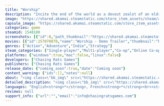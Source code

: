 ```yaml
---
title: "Worship"
description: "Incite the end of the world as a devout zealot of an eldritch god in this multiplayer Pikmin-inspired roguelite. Don the robes of a cultist, perform bloody rituals and expand your influence over an army of followers in this cute yet grim world. Is your devotion strong enough to please the Old Ones?"
image: "https://shared.akamai.steamstatic.com/store_item_assets/steam/apps/1548180/header.jpg?t=1730746434"
capsule_image: "https://shared.akamai.steamstatic.com/store_item_assets/steam/apps/1548180/capsule_231x87.jpg?t=1730746434"
categories: game
steamid: 1548180
screenshots: [{"id":0,"path_thumbnail":"https://shared.akamai.steamstatic.com/store_item_assets/steam/apps/1548180/ss_d90be1f68588d385d9c77fb34a4f997840e0c649.600x338.jpg?t=1730746434","path_full":"https://shared.akamai.steamstatic.com/store_item_assets/steam/apps/1548180/ss_d90be1f68588d385d9c77fb34a4f997840e0c649.1920x1080.jpg?t=1730746434"},{"id":1,"path_thumbnail":"https://shared.akamai.steamstatic.com/store_item_assets/steam/apps/1548180/ss_e26543e42d8b678804fb52f3ee943e91f2ea6e5c.600x338.jpg?t=1730746434","path_full":"https://shared.akamai.steamstatic.com/store_item_assets/steam/apps/1548180/ss_e26543e42d8b678804fb52f3ee943e91f2ea6e5c.1920x1080.jpg?t=1730746434"},{"id":2,"path_thumbnail":"https://shared.akamai.steamstatic.com/store_item_assets/steam/apps/1548180/ss_fe2bcbb6d5d1d021d8d56ee90e9ad2fa417ce95f.600x338.jpg?t=1730746434","path_full":"https://shared.akamai.steamstatic.com/store_item_assets/steam/apps/1548180/ss_fe2bcbb6d5d1d021d8d56ee90e9ad2fa417ce95f.1920x1080.jpg?t=1730746434"},{"id":3,"path_thumbnail":"https://shared.akamai.steamstatic.com/store_item_assets/steam/apps/1548180/ss_afde9a2bcf7637c987012100a3bde8e7720b037f.600x338.jpg?t=1730746434","path_full":"https://shared.akamai.steamstatic.com/store_item_assets/steam/apps/1548180/ss_afde9a2bcf7637c987012100a3bde8e7720b037f.1920x1080.jpg?t=1730746434"},{"id":4,"path_thumbnail":"https://shared.akamai.steamstatic.com/store_item_assets/steam/apps/1548180/ss_b2953a215c42d81dfac235502af297d7f1af56ec.600x338.jpg?t=1730746434","path_full":"https://shared.akamai.steamstatic.com/store_item_assets/steam/apps/1548180/ss_b2953a215c42d81dfac235502af297d7f1af56ec.1920x1080.jpg?t=1730746434"},{"id":5,"path_thumbnail":"https://shared.akamai.steamstatic.com/store_item_assets/steam/apps/1548180/ss_6be9d6bcc2f61c3612bc09dc8fad35643cd5e2e8.600x338.jpg?t=1730746434","path_full":"https://shared.akamai.steamstatic.com/store_item_assets/steam/apps/1548180/ss_6be9d6bcc2f61c3612bc09dc8fad35643cd5e2e8.1920x1080.jpg?t=1730746434"}]
movies: [{"id":257070870,"name":"Worship - Demo Trailer","thumbnail":"https://shared.akamai.steamstatic.com/store_item_assets/steam/apps/257070870/50d1577e5a169b230c8adaf59a8e00d6d9b91975/movie_600x337.jpg?t=1730745596","webm":{"480":"http://video.akamai.steamstatic.com/store_trailers/257070870/movie480_vp9.webm?t=1730745596","max":"http://video.akamai.steamstatic.com/store_trailers/257070870/movie_max_vp9.webm?t=1730745596"},"mp4":{"480":"http://video.akamai.steamstatic.com/store_trailers/257070870/movie480.mp4?t=1730745596","max":"http://video.akamai.steamstatic.com/store_trailers/257070870/movie_max.mp4?t=1730745596"},"highlight":true},{"id":257029303,"name":"Worship Gameplay Trailer","thumbnail":"https://shared.akamai.steamstatic.com/store_item_assets/steam/apps/257029303/movie.293x165.jpg?t=1717970896","webm":{"480":"http://video.akamai.steamstatic.com/store_trailers/257029303/movie480_vp9.webm?t=1717970896","max":"http://video.akamai.steamstatic.com/store_trailers/257029303/movie_max_vp9.webm?t=1717970896"},"mp4":{"480":"http://video.akamai.steamstatic.com/store_trailers/257029303/movie480.mp4?t=1717970896","max":"http://video.akamai.steamstatic.com/store_trailers/257029303/movie_max.mp4?t=1717970896"},"highlight":true},{"id":256879128,"name":"Worship Announcement Trailer","thumbnail":"https://shared.akamai.steamstatic.com/store_item_assets/steam/apps/256879128/movie.293x165.jpg?t=1730745600","webm":{"480":"http://video.akamai.steamstatic.com/store_trailers/256879128/movie480_vp9.webm?t=1730745600","max":"http://video.akamai.steamstatic.com/store_trailers/256879128/movie_max_vp9.webm?t=1730745600"},"mp4":{"480":"http://video.akamai.steamstatic.com/store_trailers/256879128/movie480.mp4?t=1730745600","max":"http://video.akamai.steamstatic.com/store_trailers/256879128/movie_max.mp4?t=1730745600"},"highlight":false}]
genres: ["Action","Adventure","Indie","Strategy"]
steam_categories: ["Single-player","Multi-player","Co-op","Online Co-op","Shared/Split Screen Co-op","Shared/Split Screen","Full controller support","Remote Play Together"]
platforms: {"windows":true,"mac":false,"linux":false}
developers: ["Chasing Rats Games"]
publishers: ["Chasing Rats Games"]
release_date: {"coming_soon":true,"date":"Coming soon"}
content_warning: {"ids":[],"notes":null}
about: "<img class=\"bb_img\" src=\"https://shared.akamai.steamstatic.com/store_item_assets/steam/apps/1548180/extras/blasphemouslyFun.gif?t=1730746434\" /><br><br>Embrace your dark side and don the robes of a cultist as you slowly take over the world. <br>Draw with your blood and perform blood rites to overcome foes and challenges in your path. Perform your god’s dreadful deeds to be rewarded with even more powerful sorceries. Recruit followers to do your bidding. They are mindless pawns ready to do anything for you. Order them around and sacrifice them as your god demands to perform even stronger rituals! <strong>Instigate the end of the world - or die trying. </strong><br><br><img class=\"bb_img\" src=\"https://shared.akamai.steamstatic.com/store_item_assets/steam/apps/1548180/extras/BrutallyEndearing.gif?t=1730746434\" /><br><br>Worship transfixes with its boldness, irreverence, themes, tone and world; from its hilariously horrific blood rites to exuberant evil sacrifices. Delve into the visually unique world of Worship with its distinctive black and white ink sketch art style, scattered splashes of color and hand drawn animations. From it’s cute and disctinctive art style to its use of dark humour, being bad has never felt so good. A grim, but equally cute and hilariously horrific world awaits you. <br><br><img class=\"bb_img\" src=\"https://shared.akamai.steamstatic.com/store_item_assets/steam/apps/1548180/extras/insightingArmageddon_test5finalfinalfinal2.gif?t=1730746434\" /><br><br>As the saying goes: “building a cult brings people together”. Embrace the aspect of community as you build an ever-growing following dedicated to serve you and your god of choice. Invite up to three pact-mates online and work together towards your grim goal. Guaranteed chaos!<br><br><img class=\"bb_img\" src=\"https://shared.akamai.steamstatic.com/store_item_assets/steam/apps/1548180/extras/test_your_faith_FPSFix.gif?t=1730746434\" /><br><br>A twisted take on Adventure-RPGs and the roguelike genre with its large living and breathing world that you’ll get to explore. Uncover secrets, interact with four flavorful factions, and your cult; all in order to gather devotion for your God. With enough followers, rituals and power, face your final challenge; summoning your deity into the mortal realm. <br><strong><br>Is your devotion strong enough to bring about the end times?</strong><br><br><img class=\"bb_img\" src=\"https://shared.akamai.steamstatic.com/store_item_assets/steam/apps/1548180/extras/footer.png?t=1730746434\" />"
detailed_description: "<img class=\"bb_img\" src=\"https://shared.akamai.steamstatic.com/store_item_assets/steam/apps/1548180/extras/blasphemouslyFun.gif?t=1730746434\" /><br><br>Embrace your dark side and don the robes of a cultist as you slowly take over the world. <br>Draw with your blood and perform blood rites to overcome foes and challenges in your path. Perform your god’s dreadful deeds to be rewarded with even more powerful sorceries. Recruit followers to do your bidding. They are mindless pawns ready to do anything for you. Order them around and sacrifice them as your god demands to perform even stronger rituals! <strong>Instigate the end of the world - or die trying. </strong><br><br><img class=\"bb_img\" src=\"https://shared.akamai.steamstatic.com/store_item_assets/steam/apps/1548180/extras/BrutallyEndearing.gif?t=1730746434\" /><br><br>Worship transfixes with its boldness, irreverence, themes, tone and world; from its hilariously horrific blood rites to exuberant evil sacrifices. Delve into the visually unique world of Worship with its distinctive black and white ink sketch art style, scattered splashes of color and hand drawn animations. From it’s cute and disctinctive art style to its use of dark humour, being bad has never felt so good. A grim, but equally cute and hilariously horrific world awaits you. <br><br><img class=\"bb_img\" src=\"https://shared.akamai.steamstatic.com/store_item_assets/steam/apps/1548180/extras/insightingArmageddon_test5finalfinalfinal2.gif?t=1730746434\" /><br><br>As the saying goes: “building a cult brings people together”. Embrace the aspect of community as you build an ever-growing following dedicated to serve you and your god of choice. Invite up to three pact-mates online and work together towards your grim goal. Guaranteed chaos!<br><br><img class=\"bb_img\" src=\"https://shared.akamai.steamstatic.com/store_item_assets/steam/apps/1548180/extras/test_your_faith_FPSFix.gif?t=1730746434\" /><br><br>A twisted take on Adventure-RPGs and the roguelike genre with its large living and breathing world that you’ll get to explore. Uncover secrets, interact with four flavorful factions, and your cult; all in order to gather devotion for your God. With enough followers, rituals and power, face your final challenge; summoning your deity into the mortal realm. <br><strong><br>Is your devotion strong enough to bring about the end times?</strong><br><br><img class=\"bb_img\" src=\"https://shared.akamai.steamstatic.com/store_item_assets/steam/apps/1548180/extras/footer.png?t=1730746434\" />"
languages: "English<strong>*</strong>, French<strong>*</strong><br><strong>*</strong>languages with full audio support"
reviews: null
support_info: {"url":"","email":"info@chasingratsgames.com"}
---
```


